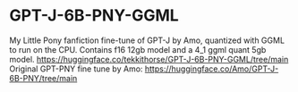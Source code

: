 # GPT-J-6B-PNY-GGML
My Little Pony fanfiction fine-tune of GPT-J by Amo, quantized with GGML to run on the CPU. Contains f16 12gb model and a 4_1 ggml quant 5gb model.
https://huggingface.co/tekkithorse/GPT-J-6B-PNY-GGML/tree/main
Original GPT-PNY fine tune by Amo: https://huggingface.co/Amo/GPT-J-6B-PNY/tree/main
